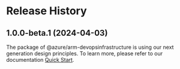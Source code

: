 # Release History
    
## 1.0.0-beta.1 (2024-04-03)

The package of @azure/arm-devopsinfrastructure is using our next generation design principles. To learn more, please refer to our documentation [Quick Start](https://aka.ms/js-track2-quickstart).
